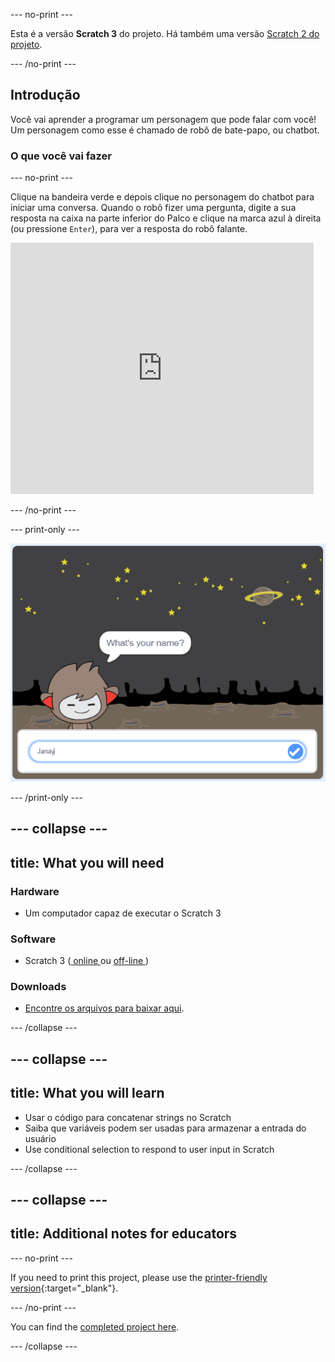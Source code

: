 \--- no-print \---

Esta é a versão **Scratch 3** do projeto. Há também uma versão [Scratch 2 do projeto](https://projects.raspberrypi.org/en/projects/chatbot-scratch2).

\--- /no-print \---

## Introdução

Você vai aprender a programar um personagem que pode falar com você! Um personagem como esse é chamado de robô de bate-papo, ou chatbot.

### O que você vai fazer

\--- no-print \---

Clique na bandeira verde e depois clique no personagem do chatbot para iniciar uma conversa. Quando o robô fizer uma pergunta, digite a sua resposta na caixa na parte inferior do Palco e clique na marca azul à direita (ou pressione ` Enter `), para ver a resposta do robô falante.

<div class="scratch-preview">
  <iframe allowtransparency="true" width="485" height="402" src="https://scratch.mit.edu/projects/embed/248864190/?autostart=false" 
  frameborder="0" scrolling="no"></iframe>
</div>

\--- /no-print \---

\--- print-only \---

![projeto concluído](images/chatbot-preview.png)

\--- /print-only \---

## \--- collapse \---

## title: What you will need

### Hardware

- Um computador capaz de executar o Scratch 3

### Software

- Scratch 3 ([ online ](https://rpf.io/scratchon) ou [ off-line ](https://rpf.io/scratchoff))

### Downloads

- [Encontre os arquivos para baixar aqui](http://rpf.io/p/en/chatbot-go).

\--- /collapse \---

## \--- collapse \---

## title: What you will learn

- Usar o código para concatenar strings no Scratch
- Saiba que variáveis podem ser usadas para armazenar a entrada do usuário
- Use conditional selection to respond to user input in Scratch

\--- /collapse \---

## \--- collapse \---

## title: Additional notes for educators

\--- no-print \---

If you need to print this project, please use the [printer-friendly version](https://projects.raspberrypi.org/en/projects/chatbot/print){:target="_blank"}.

\--- /no-print \---

You can find the [completed project here](http://rpf.io/p/en/chatbot-get).

\--- /collapse \---